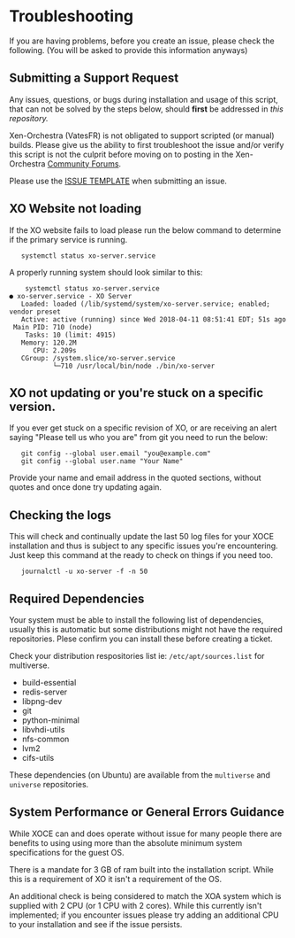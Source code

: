 # Troubleshooting

If you are having problems, before you create an issue, please check the following. (You will be asked to provide this information anyways)

## Submitting a Support Request

Any issues, questions, or bugs during installation and usage of this script, that can not be solved by the steps below, should **first** be addressed in *this repository.* 

Xen-Orchestra (VatesFR) is not obligated to support scripted (or manual) builds. Please give us the ability to first troubleshoot the issue and/or verify this script is not the culprit before moving on to posting in the Xen-Orchestra [Community Forums](https://xcp-ng.org/forum/category/12/xen-orchestra).

Please use the [ISSUE TEMPLATE](https://github.com/Jarli01/xenorchestra_installer/issues/new) when submitting an issue.

## XO Website not loading

If the XO website fails to load please run the below command to determine if the primary service is running. 

       systemctl status xo-server.service
       
 A properly running system should look similar to this:
  
       	systemctl status xo-server.service
	● xo-server.service - XO Server
	   Loaded: loaded (/lib/systemd/system/xo-server.service; enabled; vendor preset
	   Active: active (running) since Wed 2018-04-11 08:51:41 EDT; 51s ago
	 Main PID: 710 (node)
		Tasks: 10 (limit: 4915)
	   Memory: 120.2M
		  CPU: 2.209s
	   CGroup: /system.slice/xo-server.service
			   └─710 /usr/local/bin/node ./bin/xo-server
       
## XO not updating or you're stuck on a specific version.     
       
If you ever get stuck on a specific revision of XO, or are receiving an alert saying "Please tell us who you are" from git you need to run the below:

       git config --global user.email "you@example.com"
       git config --global user.name "Your Name"
      
Provide your name and email address in the quoted sections, without quotes and once done try updating again. 

## Checking the logs

This will check and continually update the last 50 log files for your XOCE installation and thus is subject to any specific issues you're encountering. Just keep this command at the ready to check on things if you need too. 

       journalctl -u xo-server -f -n 50

## Required Dependencies 

Your system must be able to install the following list of dependencies, usually this is automatic but some distributions might not have the required repositories. Plese confirm you can install these before creating a ticket. 

Check your distribution respositories list ie: ```/etc/apt/sources.list``` for multiverse. 

* build-essential 
* redis-server 
* libpng-dev 
* git 
* python-minimal 
* libvhdi-utils 
* nfs-common
* lvm2
* cifs-utils

These dependencies (on Ubuntu) are available from the ```multiverse``` and ```universe``` repositories. 

## System Performance or General Errors Guidance

While XOCE can and does operate without issue for many people there are benefits to using using more than the absolute minimum system specifications for the guest OS. 

There is a mandate for 3 GB of ram built into the installation script. While this is a requirement of XO it isn't a requirement of the OS. 

An additional check is being considered to match the XOA system which is supplied with 2 CPU (or 1 CPU with 2 cores). While this currently isn't implemented; if you encounter issues please try adding an additional CPU to your installation and see if the issue persists. 
